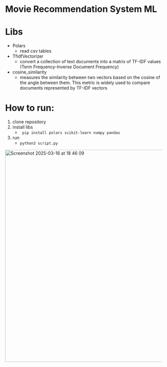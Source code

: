 # Movie Recommendation System ML

# Libs
- Polars
  - read csv tables 
- TfidfVectorizer
  - convert a collection of text documents into a matrix of TF-IDF values (Term Frequency-Inverse Document Frequency) 
- cosine_similarity
  - measures the similarity between two vectors based on the cosine of the angle between them. This metric is widely used to compare documents represented by TF-IDF vectors
 
# How to run:
1. clone repository
2. install libs
   -  ` pip install polars scikit-learn numpy pandas`
3. run
   - `python3 script.py`
 

<img width="682" alt="Screenshot 2025-03-16 at 18 46 09" src="https://github.com/user-attachments/assets/358447fe-5f87-4ca0-a9b9-c19700941927" />

